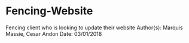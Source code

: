 # Fencing-Website
Fencing client who is looking to update their website
Author(s): Marquis Massie, Cesar Andon
Date: 03/01/2018

